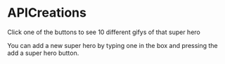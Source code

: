 # APICreations

Click one of the buttons to see 10 different gifys of that super hero

You can add a new super hero by typing one in the box and pressing the add a super hero button.

